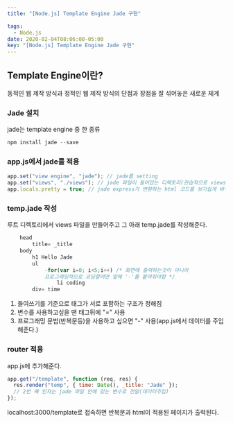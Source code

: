 ```yaml
---
title: "[Node.js] Template Engine Jade 구현"

tags:
  - Node.js
date: 2020-02-04T08:06:00-05:00
key: "[Node.js] Template Engine Jade 구현"
---
```


## Template Engine이란?

동적인 웹 제작 방식과 정적인 웹 제작 방식의 단점과 장점을 잘 섞어놓은 새로운 체계

### Jade 설치

jade는 template engine 중 한 종류<br>

```javascript
npm install jade --save
```

### app.js에서 jade를 적용

```javascript
app.set("view engine", "jade"); // jade를 setting
app.set("views", "./views"); // jade 파일이 들어있는 디렉토리(관습적으로 views)
app.locals.pretty = true; // jade express가 변환하는 html 코드를 보기쉽게 바꿔준다.
```

### temp.jade 작성

루트 디렉토리에서 views 파일을 만들어주고 그 아래 temp.jade를 작성해준다.

```javascript
    head
        title= _title
    body
        h1 Hello Jade
        ul
            -for(var i=0; i<5;i++) /* 화면에 출력하는것이 아니라
            프로그래밍적으로 코딩할려면 앞에 '-'를 붙여줘야함 */
                li coding
        div= time
```

1. 들여쓰기를 기준으로 태그가 서로 포함하는 구조가 정해짐
2. 변수를 사용하고싶을 땐 태그뒤에 "=" 사용
3. 프로그래밍 문법(반복문등)을 사용하고 싶으면 "-" 사용(app.js에서 데이터를 주입해준다.)

### router 적용

app.js에 추가해준다.

```javascript
app.get("/template", function (req, res) {
  res.render("temp", { time: Date(), _title: "Jade" });
  // 2번 째 인자는 jade 파일 안에 있는 변수로 전달(데이터주입)
});
```

localhost:3000/template로 접속하면 반복문과 html이 적용된 페이지가 출력된다.
